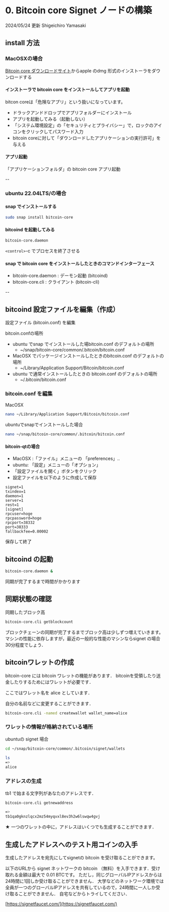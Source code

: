 # 0. Bitcoin core Signet ノードの構築

2024/05/24
更新 Shigeichiro Yamasaki 

## install 方法

### MacOSXの場合

[Bitcoin core ダウンロードサイト](https://bitcoincore.org/bin/)からapple のdmg 形式のインストーラをダウンロードする

#### インストーラで bitcoin core をインストールしてアプリを起動

bitcon coreは「危険なアプリ」という扱いになっています。

* ドラックアンドドロップでアプリフォルダーにインストール
* アプリを起動してみる（起動しない）
* 「システム環境設定」の「セキュリティとプライバシー」で，ロックのアイコンをクリックしてパスワード入力
*  bitcoin coreに対して「ダウンロードしたアプリケーションの実行許可」を与える


#### アプリ起動

「アプリケーションフォルダ」の bitcoin core アプリ起動

--

### ubuntu 22.04LTS/の場合

#### snap でインストールする

```bash
sudo snap install bitcoin-core
```

#### bitcoind を起動してみる


```bash
bitcoin-core.daemon
```

`<control>`-c でプロセスを終了させる

#### snap で bitcoin core をインストールしたときのコマンドインターフェース

* bitcoin-core.daemon : デーモン起動 (bitcoind)
* bitcoin-core.cli : クライアント (bitcoin-cli)

--

## bitcoind 設定ファイルを編集（作成）

設定ファイル (bitcoin.conf) を編集

bitcoin.confの場所


* ubuntu でsnap でインストールした場bitcoin.conf のデフォルトの場所
    * ~/snap/bitcoin-core/common/.bitcoin/bitcoin.conf
* MacOSX でパッケージインストールしたときのbitcoin.conf のデフォルトの場所
    * ~/Library/Application Support/Bitcoin/bitcoin.conf
* ubuntu で通常インストールしたときの bitcoin.conf のデフォルトの場所
    * ~/.bitcoin/bitcoin.conf

###  bitcoin.conf を編集

MacOSX 

```bash
nano ~/Library/Application Support/Bitcoin/bitcoin.conf
```

ubuntuでsnapでインストールした場合

```bash
nano ~/snap/bitcoin-core/common/.bitcoin/bitcoin.conf
```

#### bitcoin-qtの場合

* MacOSX :「ファイル」メニューの 「preferences」.. 
* ubuntu: 「設定」メニューの「オプション」
* 「設定ファイルを開く」ボタンをクリック
* 設定ファイルを以下のように作成して保存


```
signet=1
txindex=1
daemon=1
server=1
rest=1
[signet]
rpcuser=hoge
rpcpassword=hoge
rpcport=38332
port=38333
fallbackfee=0.00002
```

保存して終了

## bitcoind の起動

```bash
bitcoin-core.daemon &
```
同期が完了するまで時間がかかります


## 同期状態の確認

同期したブロック高

```bash
bitcoin-core.cli getblockcount
```

ブロックチェーンの同期が完了するまでブロック高は少しずつ増えていきます。
マシンの性能に依存しますが，最近の一般的な性能のマシンならsignet の場合30分程度でしょう．

## bitcoinワレットの作成

bitcoin-core には bitcoin ワレットの機能があります．
bitcoinを受領したり送金したりするためにはワレットが必要です．

ここではワレット名を alice としています．

自分の名前などに変更することができます．

```bash
bitcoin-core.cli -named createwallet wallet_name=alice
```

### ワレットの情報が格納されている場所

ubuntuの signet 場合

```bash
cd ~/snap/bitcoin-core/common/.bitcoin/signet/wallets

ls
=>
alice
```

### アドレスの生成

tb1 で始まる文字列があなたのアドレスです．

```bash
bitcoin-core.cli getnewaddress

=>
tb1qa0gknzlqcx2mz54myqvxl8ev3h2w6lswqw4gvj
```

★ 一つのワレットの中に，アドレスはいくつでも生成することができます．

## 生成したアドレスへのテスト用コインの入手

生成したアドレスを宛先にしてsignetの bitcoin を受け取ることができます。

以下のURLから signet ネットワークの bitcoin （無料）を入手できます．受け取れる金額は最大で 0.01 BTCです。
ただし，同じグローバルIPアドレスからは24時間に1回しか受け取ることができません．
大学などのネットワーク環境では全員が一つのグローバルIPアドレスを共有しているので，24時間に一人しか受け取ることができません．
自宅などからトライしてください．

[https://signetfaucet.com/](https://signetfaucet.com/)


